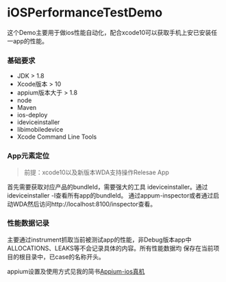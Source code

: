 # iOSPerformanceTestDemo
这个Demo主要用于做ios性能自动化，配合xcode10可以获取手机上安已安装任一app的性能。

### 基础要求
- JDK > 1.8
- Xcode版本 > 10
- appium版本大于 > 1.8
- node
- Maven 
- ios-deploy
- ideviceinstaller
- libimobiledevice
- Xcode Command Line Tools

### App元素定位
> 前提：xcode10以及新版本WDA支持操作Relesae App

首先需要获取对应产品的bundleId，需要强大的工具 ideviceinstaller。通过ideviceinstaller -l查看所有app的bundleId。
通过appum-inspector或者通过启动WDA然后访问http://localhost:8100/inspector查看。

### 性能数据记录
主要通过instrument抓取当前被测试app的性能，非Debug版本app中ALLOCATIONS、LEAKS等不会记录具体的内容。所有性能数据均
保存在当前项目的根目录中，已case的名称开头。

appium设置及使用方式见我的简书[Appium-ios真机](https://www.jianshu.com/p/1e73ac874258)
